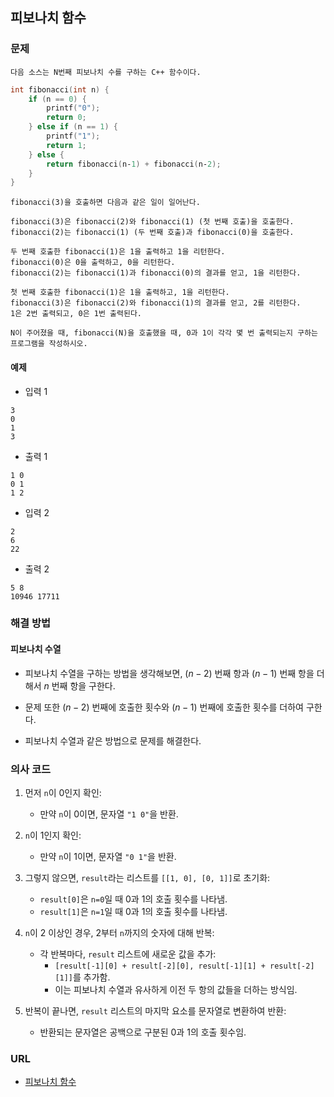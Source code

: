 ## 피보나치 함수
### 문제
```text
다음 소스는 N번째 피보나치 수를 구하는 C++ 함수이다.
```
```c++
int fibonacci(int n) {
    if (n == 0) {
        printf("0");
        return 0;
    } else if (n == 1) {
        printf("1");
        return 1;
    } else {
        return fibonacci(n‐1) + fibonacci(n‐2);
    }
}
```
```text
fibonacci(3)을 호출하면 다음과 같은 일이 일어난다.

fibonacci(3)은 fibonacci(2)와 fibonacci(1) (첫 번째 호출)을 호출한다.
fibonacci(2)는 fibonacci(1) (두 번째 호출)과 fibonacci(0)을 호출한다.

두 번째 호출한 fibonacci(1)은 1을 출력하고 1을 리턴한다.
fibonacci(0)은 0을 출력하고, 0을 리턴한다.
fibonacci(2)는 fibonacci(1)과 fibonacci(0)의 결과를 얻고, 1을 리턴한다.

첫 번째 호출한 fibonacci(1)은 1을 출력하고, 1을 리턴한다.
fibonacci(3)은 fibonacci(2)와 fibonacci(1)의 결과를 얻고, 2를 리턴한다.
1은 2번 출력되고, 0은 1번 출력된다.  

N이 주어졌을 때, fibonacci(N)을 호출했을 때, 0과 1이 각각 몇 번 출력되는지 구하는 프로그램을 작성하시오.
```

#### 예제
- 입력 1
```text
3
0
1
3
```
- 출력 1
```text
1 0
0 1
1 2
```

- 입력 2
```text
2
6
22
```
- 출력 2
```text
5 8
10946 17711
```

### 해결 방법
#### 피보나치 수열
- 피보나치 수열을 구하는 방법을 생각해보면, $(n - 2)$ 번째 항과 $(n - 1)$ 번째 항을 더해서 $n$ 번째 항을 구한다.
- 문제 또한 $(n - 2)$ 번째에 호출한 횟수와 $(n - 1)$ 번째에 호출한 횟수를 더하여 구한다.

- 피보나치 수열과 같은 방법으로 문제를 해결한다.

### 의사 코드
1. 먼저 `n`이 0인지 확인:
   - 만약 `n`이 0이면, 문자열 `"1 0"`을 반환.

2. `n`이 1인지 확인:
   - 만약 `n`이 1이면, 문자열 `"0 1"`을 반환.

3. 그렇지 않으면, `result`라는 리스트를 `[[1, 0], [0, 1]]`로 초기화:
   - `result[0]`은 `n=0`일 때 0과 1의 호출 횟수를 나타냄.
   - `result[1]`은 `n=1`일 때 0과 1의 호출 횟수를 나타냄.

4. `n`이 2 이상인 경우, 2부터 `n`까지의 숫자에 대해 반복:
    - 각 반복마다, `result` 리스트에 새로운 값을 추가:
        - `[result[-1][0] + result[-2][0], result[-1][1] + result[-2][1]]`를 추가함.
        - 이는 피보나치 수열과 유사하게 이전 두 항의 값들을 더하는 방식임.  

5. 반복이 끝나면, `result` 리스트의 마지막 요소를 문자열로 변환하여 반환:
   - 반환되는 문자열은 공백으로 구분된 0과 1의 호출 횟수임.

### URL
- [피보나치 함수](https://www.acmicpc.net/problem/1003)
